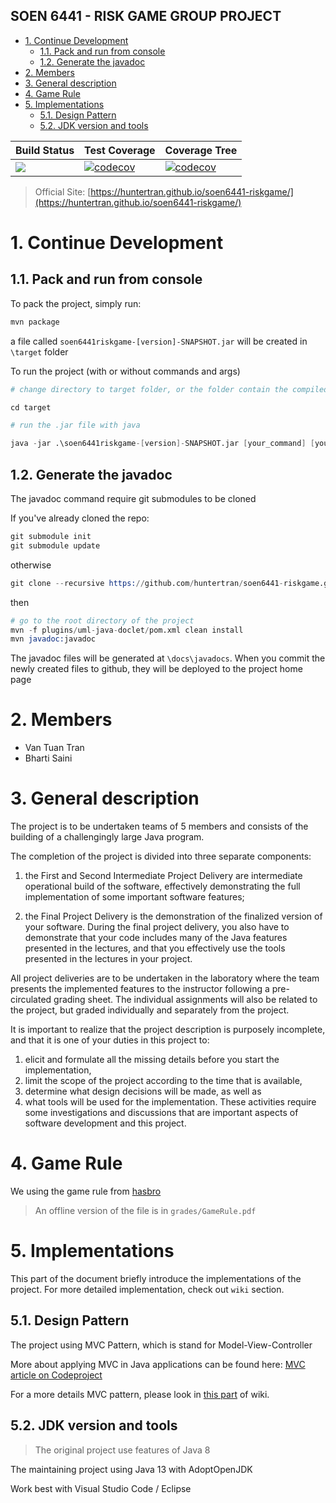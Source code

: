 SOEN 6441 - RISK GAME GROUP PROJECT
---

<!-- TOC -->

- [1. Continue Development](#1-continue-development)
    - [1.1. Pack and run from console](#11-pack-and-run-from-console)
    - [1.2. Generate the javadoc](#12-generate-the-javadoc)
- [2. Members](#2-members)
- [3. General description](#3-general-description)
- [4. Game Rule](#4-game-rule)
- [5. Implementations](#5-implementations)
    - [5.1. Design Pattern](#51-design-pattern)
    - [5.2. JDK version and tools](#52-jdk-version-and-tools)

<!-- /TOC -->

| Build Status | Test Coverage | Coverage Tree |
|--------------|---------------|---------------|
| ![](https://github.com/huntertran/soen6441-riskgame/workflows/Java%20CI/badge.svg) | [![codecov](https://codecov.io/gh/huntertran/soen6441-riskgame/branch/master/graph/badge.svg?token=crTbuvO5Gq)](https://codecov.io/gh/huntertran/soen6441-riskgame) | [![codecov](https://codecov.io/gh/huntertran/soen6441-riskgame/branch/master/graph/tree.svg?token=crTbuvO5Gq)](https://codecov.io/gh/huntertran/soen6441-riskgame) |

> Official Site: [https://huntertran.github.io/soen6441-riskgame/](https://huntertran.github.io/soen6441-riskgame/)

# 1. Continue Development
<a id="markdown-continue-development" name="continue-development"></a>

## 1.1. Pack and run from console
<a id="markdown-pack-and-run-from-console" name="pack-and-run-from-console"></a>

To pack the project, simply run:

```s
mvn package
```

a file called `soen6441riskgame-[version]-SNAPSHOT.jar` will be created in `\target` folder

To run the project (with or without commands and args)

```s
# change directory to target folder, or the folder contain the compiled .jar file

cd target

# run the .jar file with java

java -jar .\soen6441riskgame-[version]-SNAPSHOT.jar [your_command] [your_args]
```

## 1.2. Generate the javadoc
<a id="markdown-generate-the-javadoc" name="generate-the-javadoc"></a>

The javadoc command require git submodules to be cloned

If you've already cloned the repo:

```s
git submodule init
git submodule update
```

otherwise

```s
git clone --recursive https://github.com/huntertran/soen6441-riskgame.git
```

then

```s
# go to the root directory of the project
mvn -f plugins/uml-java-doclet/pom.xml clean install
mvn javadoc:javadoc
```

The javadoc files will be generated at `\docs\javadocs`. When you commit the newly created files to github, they will be deployed to the project home page

# 2. Members
<a id="markdown-members" name="members"></a>
- Van Tuan Tran
- Bharti Saini

# 3. General description
<a id="markdown-general-description" name="general-description"></a>
The project is to be undertaken teams of 5 members and consists of the building of a challengingly large Java program.

The completion of the project is divided into three separate components:

1. the First and Second Intermediate Project Delivery are intermediate operational build of the software, effectively demonstrating the full implementation of some important software features;

2. the Final Project Delivery is the demonstration of the finalized version of your software. During the final project delivery, you also have to demonstrate that your code includes many of the Java features presented in the lectures, and that you effectively use the tools presented in the lectures in your project.

All project deliveries are to be undertaken in the laboratory where the team presents the implemented features to the instructor following a pre-circulated grading sheet. The individual assignments will also be related to the project, but graded individually and separately from the project.

It is important to realize that the project description is purposely incomplete, and that it is one of your duties in this project to:

1. elicit and formulate all the missing details before you start the implementation,
2. limit the scope of the project according to the time that is available,
3. determine what design decisions will be made, as well as
4. what tools will be used for the implementation. These activities require some investigations and discussions that are important aspects of software development and this project.

# 4. Game Rule
<a id="markdown-game-rule" name="game-rule"></a>

We using the game rule from [hasbro](https://www.hasbro.com/common/instruct/risk.pdf)

> An offline version of the file is in `grades/GameRule.pdf`

# 5. Implementations
<a id="markdown-implementations" name="implementations"></a>

This part of the document briefly introduce the implementations of the project. For more detailed implementation, check out `wiki` section.

## 5.1. Design Pattern
<a id="markdown-design-pattern" name="design-pattern"></a>

The project using MVC Pattern, which is stand for Model-View-Controller

More about applying MVC in Java applications can be found here: [MVC article on Codeproject](https://www.codeproject.com/Articles/879896/Programming-in-Java-using-the-MVC-architecture)

For a more details MVC pattern, please look in [this part](https://github.com/huntertran/soen6441-riskgame/wiki/System-Architectural#2-model-view-controller) of wiki.

## 5.2. JDK version and tools
<a id="markdown-jdk-version-and-tools" name="jdk-version-and-tools"></a>

> The original project use features of Java 8

The maintaining project using Java 13 with AdoptOpenJDK

Work best with Visual Studio Code / Eclipse
